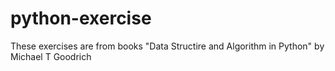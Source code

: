 # python-exercise

These exercises are from books "Data Structire and Algorithm in Python" by Michael T Goodrich
